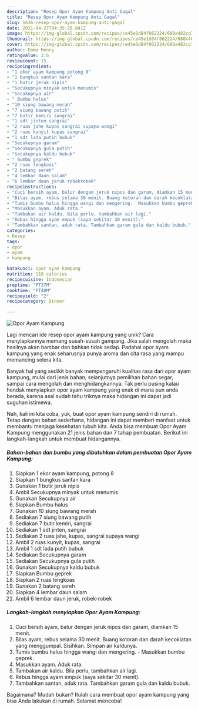 ```yaml
---
description: "Resep Opor Ayam Kampung Anti Gagal"
title: "Resep Opor Ayam Kampung Anti Gagal"
slug: 1636-resep-opor-ayam-kampung-anti-gagal
date: 2021-04-27T04:35:29.841Z
image: https://img-global.cpcdn.com/recipes/ce45e1d84f862224/680x482cq70/opor-ayam-kampung-foto-resep-utama.jpg
thumbnail: https://img-global.cpcdn.com/recipes/ce45e1d84f862224/680x482cq70/opor-ayam-kampung-foto-resep-utama.jpg
cover: https://img-global.cpcdn.com/recipes/ce45e1d84f862224/680x482cq70/opor-ayam-kampung-foto-resep-utama.jpg
author: Emma Henry
ratingvalue: 3.6
reviewcount: 15
recipeingredient:
- "1 ekor ayam kampung potong 8"
- "1 bungkus santan kara"
- "1 butir jeruk nipis"
- "Secukupnya minyak untuk menumis"
- "Secukupnya air"
- " Bumbu halus"
- "10 siung bawang merah"
- "7 siung bawang putih"
- "7 butir kemiri sangrai"
- "1 sdt jinten sangrai"
- "2 ruas jahe kupas sangrai supaya wangi"
- "2 ruas kunyit kupas sangrai"
- "1 sdt lada putih bubuk"
- "Secukupnya garam"
- "Secukupnya gula putih"
- "Secukupnya kaldu bubuk"
- " Bumbu geprek"
- "2 ruas lengkoas"
- "2 batang sereh"
- "4 lembar daun salam"
- "6 lembar daun jeruk robekrobek"
recipeinstructions:
- "Cuci bersih ayam, balur dengan jeruk nipos dan garam, diamkan 15 menit."
- "Bilas ayam, rebus selama 30 menit. Buang kotoran dan darah kecoklatan yang menggumpal. Sisihkan. Simpan air kaldunya."
- "Tumis bumbu halus hingga wangi dan mengering.  Masukkan bumbu geprek."
- "Masukkan ayam. Aduk rata."
- "Tambakan air kaldu. Bila perlu, tambahkan air lagi."
- "Rebus hingga ayam empuk (saya sekitar 30 menit)."
- "Tambahkan santan, aduk rata. Tambahkan garam gula dan kaldu bubuk."
categories:
- Resep
tags:
- opor
- ayam
- kampung

katakunci: opor ayam kampung 
nutrition: 118 calories
recipecuisine: Indonesian
preptime: "PT37M"
cooktime: "PT48M"
recipeyield: "2"
recipecategory: Dinner

---
```



![Opor Ayam Kampung](https://img-global.cpcdn.com/recipes/ce45e1d84f862224/680x482cq70/opor-ayam-kampung-foto-resep-utama.jpg)

Lagi mencari ide resep opor ayam kampung yang unik? Cara menyiapkannya memang susah-susah gampang. Jika salah mengolah maka hasilnya akan hambar dan bahkan tidak sedap. Padahal opor ayam kampung yang enak seharusnya punya aroma dan cita rasa yang mampu memancing selera kita.

Banyak hal yang sedikit banyak mempengaruhi kualitas rasa dari opor ayam kampung, mulai dari jenis bahan, selanjutnya pemilihan bahan segar, sampai cara mengolah dan menghidangkannya. Tak perlu pusing kalau hendak menyiapkan opor ayam kampung yang enak di mana pun anda berada, karena asal sudah tahu triknya maka hidangan ini dapat jadi suguhan istimewa.




Nah, kali ini kita coba, yuk, buat opor ayam kampung sendiri di rumah. Tetap dengan bahan sederhana, hidangan ini dapat memberi manfaat untuk membantu menjaga kesehatan tubuh kita. Anda bisa membuat Opor Ayam Kampung menggunakan 21 jenis bahan dan 7 tahap pembuatan. Berikut ini langkah-langkah untuk membuat hidangannya.

<!--inarticleads1-->

##### Bahan-bahan dan bumbu yang dibutuhkan dalam pembuatan Opor Ayam Kampung:

1. Siapkan 1 ekor ayam kampung, potong 8
1. Siapkan 1 bungkus santan kara
1. Gunakan 1 butir jeruk nipis
1. Ambil Secukupnya minyak untuk menumis
1. Gunakan Secukupnya air
1. Siapkan  Bumbu halus
1. Gunakan 10 siung bawang merah
1. Sediakan 7 siung bawang putih
1. Sediakan 7 butir kemiri, sangrai
1. Sediakan 1 sdt jinten, sangrai
1. Sediakan 2 ruas jahe, kupas, sangrai supaya wangi
1. Ambil 2 ruas kunyit, kupas, sangrai
1. Ambil 1 sdt lada putih bubuk
1. Sediakan Secukupnya garam
1. Sediakan Secukupnya gula putih
1. Gunakan Secukupnya kaldu bubuk
1. Siapkan  Bumbu geprek
1. Siapkan 2 ruas lengkoas
1. Gunakan 2 batang sereh
1. Siapkan 4 lembar daun salam
1. Ambil 6 lembar daun jeruk, robek-robek




<!--inarticleads2-->

##### Langkah-langkah menyiapkan Opor Ayam Kampung:

1. Cuci bersih ayam, balur dengan jeruk nipos dan garam, diamkan 15 menit.
1. Bilas ayam, rebus selama 30 menit. Buang kotoran dan darah kecoklatan yang menggumpal. Sisihkan. Simpan air kaldunya.
1. Tumis bumbu halus hingga wangi dan mengering.  - Masukkan bumbu geprek.
1. Masukkan ayam. Aduk rata.
1. Tambakan air kaldu. Bila perlu, tambahkan air lagi.
1. Rebus hingga ayam empuk (saya sekitar 30 menit).
1. Tambahkan santan, aduk rata. Tambahkan garam gula dan kaldu bubuk.




Bagaimana? Mudah bukan? Itulah cara membuat opor ayam kampung yang bisa Anda lakukan di rumah. Selamat mencoba!
